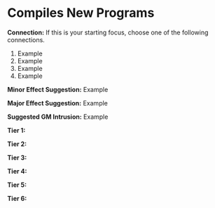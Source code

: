 # Compiles New Programs

**Connection:** If this is your starting focus, choose one of the following connections.

1. Example
2. Example
3. Example
4. Example

**Minor Effect Suggestion:**  Example

**Major Effect Suggestion:**  Example

**Suggested GM Intrusion:**  Example

**Tier 1:**

**Tier 2:**

**Tier 3:**

**Tier 4:**

**Tier 5:**

**Tier 6:**